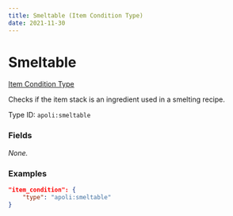 ```yaml
---
title: Smeltable (Item Condition Type)
date: 2021-11-30
---
```


# Smeltable

[Item Condition Type](../item_condition_types.md)

Checks if the item stack is an ingredient used in a smelting recipe.

Type ID: `apoli:smeltable`

### Fields

_None._

### Examples

```json
"item_condition": {
    "type": "apoli:smeltable"
}
```
